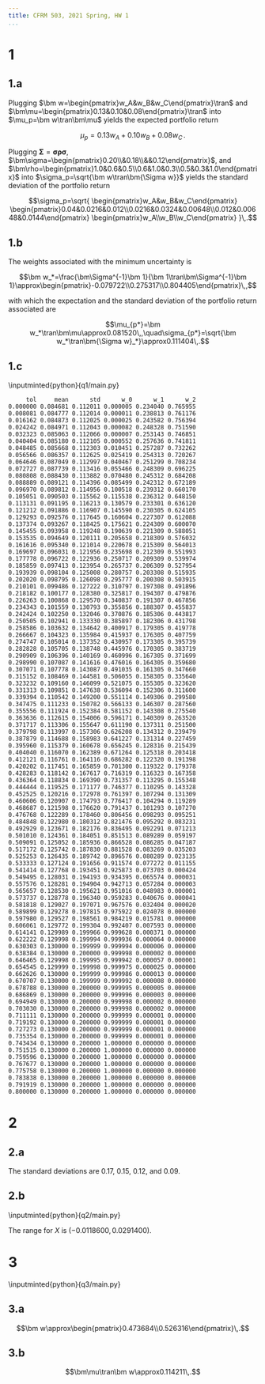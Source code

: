 ```yaml
---
title: CFRM 503, 2021 Spring, HW 1
...
```


# 1

## 1.a

Plugging $\bm w=\begin{pmatrix}w_A&w_B&w_C\end{pmatrix}\tran$ and $\bm\mu=\begin{pmatrix}0.13&0.10&0.08\end{pmatrix}\tran$ into $\mu_p=\bm w\tran\bm\mu$ yields the expected portfolio return

$$\mu_p=0.13w_A+0.10w_B+0.08w_C\,.$$

Plugging  $\bm\Sigma=\bm{\sigma\rho\sigma}$, $\bm\sigma=\begin{pmatrix}0.20\\&0.18\\&&0.12\end{pmatrix}$, and $\bm\rho=\begin{pmatrix}1.0&0.6&0.5\\0.6&1.0&0.3\\0.5&0.3&1.0\end{pmatrix}$ into $\sigma_p=\sqrt{\bm w\tran\bm{\Sigma w}}$ yields the standard deviation of the portfolio return

$$\sigma_p=\sqrt{
    \begin{pmatrix}w_A&w_B&w_C\end{pmatrix}
    \begin{pmatrix}0.04&0.0216&0.012\\0.0216&0.0324&0.00648\\0.012&0.00648&0.0144\end{pmatrix}
    \begin{pmatrix}w_A\\w_B\\w_C\end{pmatrix}
}\,.$$

## 1.b

The weights associated with the minimum uncertainty is

$$\bm w_*=\frac{\bm\Sigma^{-1}\bm 1}{\bm 1\tran\bm\Sigma^{-1}\bm 1}\approx\begin{pmatrix}-0.079722\\0.275317\\0.804405\end{pmatrix}\,,$$

with which the expectation and the standard deviation of the portfolio return associated are

$$\mu_{p*}=\bm w_*\tran\bm\mu\approx0.081520\,,\quad\sigma_{p*}=\sqrt{\bm w_*\tran\bm{\Sigma w}_*}\approx0.111404\,.$$

## 1.c

\inputminted{python}{q1/main.py}

```
     tol     mean      std      w_0      w_1      w_2
0.000000 0.084681 0.112011 0.000005 0.234040 0.765955
0.008081 0.084777 0.112014 0.000011 0.238813 0.761176
0.016162 0.084873 0.112025 0.000025 0.243582 0.756394
0.024242 0.084971 0.112043 0.000082 0.248328 0.751590
0.032323 0.085063 0.112066 0.000007 0.253143 0.746851
0.040404 0.085180 0.112105 0.000552 0.257636 0.741811
0.048485 0.085668 0.112303 0.010451 0.257287 0.732262
0.056566 0.086357 0.112625 0.025419 0.254313 0.720267
0.064646 0.087049 0.112997 0.040467 0.251299 0.708234
0.072727 0.087739 0.113416 0.055466 0.248309 0.696225
0.080808 0.088430 0.113882 0.070480 0.245312 0.684208
0.088889 0.089121 0.114396 0.085499 0.242312 0.672189
0.096970 0.089812 0.114956 0.100518 0.239312 0.660170
0.105051 0.090503 0.115562 0.115538 0.236312 0.648150
0.113131 0.091195 0.116213 0.130579 0.233301 0.636120
0.121212 0.091886 0.116907 0.145590 0.230305 0.624105
0.129293 0.092576 0.117645 0.160604 0.227307 0.612088
0.137374 0.093267 0.118425 0.175621 0.224309 0.600070
0.145455 0.093958 0.119248 0.190639 0.221309 0.588051
0.153535 0.094649 0.120111 0.205658 0.218309 0.576032
0.161616 0.095340 0.121014 0.220678 0.215309 0.564013
0.169697 0.096031 0.121956 0.235698 0.212309 0.551993
0.177778 0.096722 0.122936 0.250717 0.209309 0.539974
0.185859 0.097413 0.123954 0.265737 0.206309 0.527954
0.193939 0.098104 0.125008 0.280757 0.203308 0.515935
0.202020 0.098795 0.126098 0.295777 0.200308 0.503915
0.210101 0.099486 0.127222 0.310797 0.197308 0.491896
0.218182 0.100177 0.128380 0.325817 0.194307 0.479876
0.226263 0.100868 0.129570 0.340837 0.191307 0.467856
0.234343 0.101559 0.130793 0.355856 0.188307 0.455837
0.242424 0.102250 0.132046 0.370876 0.185306 0.443817
0.250505 0.102941 0.133330 0.385897 0.182306 0.431798
0.258586 0.103632 0.134642 0.400917 0.179305 0.419778
0.266667 0.104323 0.135984 0.415937 0.176305 0.407759
0.274747 0.105014 0.137352 0.430957 0.173305 0.395739
0.282828 0.105705 0.138748 0.445976 0.170305 0.383719
0.290909 0.106396 0.140169 0.460996 0.167305 0.371699
0.298990 0.107087 0.141616 0.476016 0.164305 0.359680
0.307071 0.107778 0.143087 0.491035 0.161305 0.347660
0.315152 0.108469 0.144581 0.506055 0.158305 0.335640
0.323232 0.109160 0.146099 0.521075 0.155305 0.323620
0.331313 0.109851 0.147638 0.536094 0.152306 0.311600
0.339394 0.110542 0.149200 0.551114 0.149306 0.299580
0.347475 0.111233 0.150782 0.566133 0.146307 0.287560
0.355556 0.111924 0.152384 0.581152 0.143308 0.275540
0.363636 0.112615 0.154006 0.596171 0.140309 0.263520
0.371717 0.113306 0.155647 0.611190 0.137311 0.251500
0.379798 0.113997 0.157306 0.626208 0.134312 0.239479
0.387879 0.114688 0.158983 0.641227 0.131314 0.227459
0.395960 0.115379 0.160678 0.656245 0.128316 0.215439
0.404040 0.116070 0.162389 0.671264 0.125318 0.203418
0.412121 0.116761 0.164116 0.686282 0.122320 0.191398
0.420202 0.117451 0.165859 0.701300 0.119322 0.179378
0.428283 0.118142 0.167617 0.716319 0.116323 0.167358
0.436364 0.118834 0.169390 0.731357 0.113295 0.155348
0.444444 0.119525 0.171177 0.746377 0.110295 0.143328
0.452525 0.120216 0.172978 0.761397 0.107294 0.131309
0.460606 0.120907 0.174793 0.776417 0.104294 0.119289
0.468687 0.121598 0.176620 0.791437 0.101293 0.107270
0.476768 0.122289 0.178460 0.806456 0.098293 0.095251
0.484848 0.122980 0.180312 0.821476 0.095292 0.083231
0.492929 0.123671 0.182176 0.836495 0.092291 0.071213
0.501010 0.124361 0.184051 0.851513 0.089289 0.059197
0.509091 0.125052 0.185936 0.866528 0.086285 0.047187
0.517172 0.125742 0.187830 0.881528 0.083269 0.035203
0.525253 0.126435 0.189742 0.896576 0.080289 0.023135
0.533333 0.127124 0.191656 0.911574 0.077272 0.011155
0.541414 0.127768 0.193451 0.925873 0.073703 0.000424
0.549495 0.128031 0.194193 0.934395 0.065574 0.000031
0.557576 0.128281 0.194904 0.942713 0.057284 0.000003
0.565657 0.128530 0.195621 0.951016 0.048983 0.000001
0.573737 0.128778 0.196340 0.959283 0.040676 0.000041
0.581818 0.129027 0.197071 0.967576 0.032404 0.000020
0.589899 0.129278 0.197815 0.975922 0.024078 0.000000
0.597980 0.129527 0.198561 0.984219 0.015781 0.000000
0.606061 0.129772 0.199304 0.992407 0.007593 0.000000
0.614141 0.129989 0.199966 0.999628 0.000371 0.000000
0.622222 0.129998 0.199994 0.999936 0.000064 0.000000
0.630303 0.130000 0.199999 0.999994 0.000006 0.000000
0.638384 0.130000 0.200000 0.999998 0.000002 0.000000
0.646465 0.129998 0.199995 0.999942 0.000057 0.000001
0.654545 0.129999 0.199998 0.999975 0.000025 0.000000
0.662626 0.130000 0.199999 0.999986 0.000013 0.000000
0.670707 0.130000 0.199999 0.999992 0.000008 0.000000
0.678788 0.130000 0.200000 0.999995 0.000005 0.000000
0.686869 0.130000 0.200000 0.999996 0.000003 0.000000
0.694949 0.130000 0.200000 0.999998 0.000002 0.000000
0.703030 0.130000 0.200000 0.999998 0.000002 0.000000
0.711111 0.130000 0.200000 0.999999 0.000001 0.000000
0.719192 0.130000 0.200000 0.999999 0.000001 0.000000
0.727273 0.130000 0.200000 0.999999 0.000001 0.000000
0.735354 0.130000 0.200000 0.999999 0.000001 0.000000
0.743434 0.130000 0.200000 1.000000 0.000000 0.000000
0.751515 0.130000 0.200000 1.000000 0.000000 0.000000
0.759596 0.130000 0.200000 1.000000 0.000000 0.000000
0.767677 0.130000 0.200000 1.000000 0.000000 0.000000
0.775758 0.130000 0.200000 1.000000 0.000000 0.000000
0.783838 0.130000 0.200000 1.000000 0.000000 0.000000
0.791919 0.130000 0.200000 1.000000 0.000000 0.000000
0.800000 0.130000 0.200000 1.000000 0.000000 0.000000
```

# 2

## 2.a

The standard deviations are 0.17, 0.15, 0.12, and 0.09.

## 2.b

\inputminted{python}{q2/main.py}

The range for $X$ is $(-0.0118600, 0.0291400)$.

# 3

\inputminted{python}{q3/main.py}

## 3.a

$$\bm w\approx\begin{pmatrix}0.473684\\0.526316\end{pmatrix}\,.$$

## 3.b

$$\bm\mu\tran\bm w\approx0.114211\,.$$
